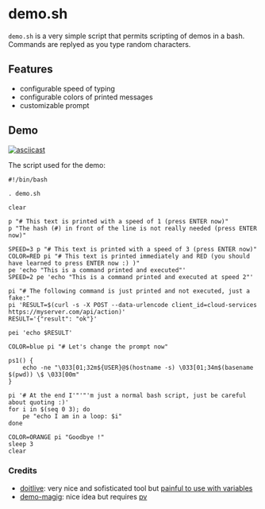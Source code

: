 # demo.sh

`demo.sh` is a very simple script that permits scripting of demos in a bash.
Commands are replyed as you type random characters.

## Features

- configurable speed of typing
- configurable colors of printed messages
- customizable prompt

## Demo

[![asciicast](https://asciinema.org/a/UwAbsPHCwbgfGflieV2vJQk5l)](https://asciinema.org/a/UwAbsPHCwbgfGflieV2vJQk5l)

The script used for the demo:

```
#!/bin/bash

. demo.sh

clear

p "# This text is printed with a speed of 1 (press ENTER now)"
p "The hash (#) in front of the line is not really needed (press ENTER now)"

SPEED=3 p "# This text is printed with a speed of 3 (press ENTER now)"
COLOR=RED pi "# This text is printed immediately and RED (you should have learned to press ENTER now :) )"
pe 'echo "This is a command printed and executed"'
SPEED=2 pe 'echo "This is a command printed and executed at speed 2"'

pi "# The following command is just printed and not executed, just a fake:"
pi 'RESULT=$(curl -s -X POST --data-urlencode client_id=cloud-services https://myserver.com/api/action)'
RESULT='{"result": "ok"}'

pei 'echo $RESULT'

COLOR=blue pi "# Let's change the prompt now"

ps1() {
    echo -ne "\033[01;32m${USER}@$(hostname -s) \033[01;34m$(basename $(pwd)) \$ \033[00m"
}

pi '# At the end I'"'"'m just a normal bash script, just be careful about quoting :)'
for i in $(seq 0 3); do
    pe "echo I am in a loop: $i"
done

COLOR=ORANGE pi "Goodbye !"
sleep 3
clear
```

### Credits

- [doitlive](https://github.com/sloria/doitlive): very nice and sofisticated tool but [painful to use with variables](https://github.com/sloria/doitlive/issues/32)
- [demo-magig](https://github.com/paxtonhare/demo-magic): nice idea but requires [pv](http://www.ivarch.com/programs/pv.shtml)

